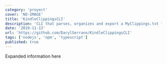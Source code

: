 ```yaml
---
category: 'proyect'
cover: 'NO-IMAGE'
title: 'KindleClippingsCLI'
description: 'CLI that parses, organizes and export a MyClippings.txt file obtained from a Kindle into json or a anki deck'
date: '2019-11-13'
url: 'https://github.com/DarylSerrano/KindleClippingsCLI'
tags: ['nodejs', 'npm', 'typescript']
published: true
---
```


Expanded information here